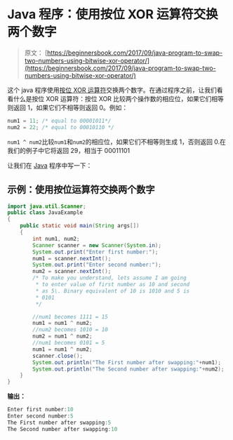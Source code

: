 # Java 程序：使用按位 XOR 运算符交换两个数字

> 原文： [https://beginnersbook.com/2017/09/java-program-to-swap-two-numbers-using-bitwise-xor-operator/](https://beginnersbook.com/2017/09/java-program-to-swap-two-numbers-using-bitwise-xor-operator/)

这个 java 程序使用[按位 XOR 运算符](https://beginnersbook.com/2017/08/operators-in-java/)交换两个数字。在通过程序之前，让我们看看什么是按位 XOR 运算符：按位 XOR 比较两个操作数的相应位，如果它们相等则返回 1，如果它们不相等则返回 0。例如：

```java
num1 = 11; /* equal to 00001011*/
num2 = 22; /* equal to 00010110 */
```

`num1 ^ num2`比较`num1`和`num2`的相应位，如果它们不相等则生成 1，否则返回 0.在我们的例子中它将返回 29，相当于 00011101

让我们在 [Java](https://beginnersbook.com/java-tutorial-for-beginners-with-examples/) 程序中写一下：

## 示例：使用按位运算符交换两个数字

```java
import java.util.Scanner;
public class JavaExample 
{
    public static void main(String args[])
    {
        int num1, num2;
        Scanner scanner = new Scanner(System.in);
        System.out.print("Enter first number:");
        num1 = scanner.nextInt();
        System.out.print("Enter second number:");
        num2 = scanner.nextInt();
        /* To make you understand, lets assume I am going
         * to enter value of first number as 10 and second 
         * as 5\. Binary equivalent of 10 is 1010 and 5 is
         * 0101
         */

        //num1 becomes 1111 = 15
        num1 = num1 ^ num2;
        //num2 becomes 1010 = 10
        num2 = num1 ^ num2;
        //num1 becomes 0101 = 5
        num1 = num1 ^ num2;
        scanner.close();
        System.out.println("The First number after swapping:"+num1);
        System.out.println("The Second number after swapping:"+num2);
    }
}
```

**输出：**

```java
Enter first number:10
Enter second number:5
The First number after swapping:5
The Second number after swapping:10
```